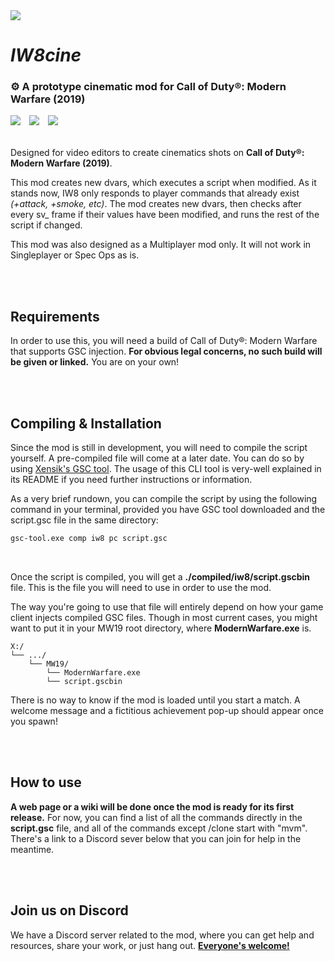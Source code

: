 <img  src="https://media.discordapp.net/attachments/868128630683893851/1166760941589897216/iw8cine.png">

#  *IW8cine*
### ⚙️ A prototype cinematic mod for Call of Duty®: Modern Warfare (2019)

<img  src="https://img.shields.io/badge/IN%20DEVELOPMENT-1995ff?style=flat-square">　<img  src="https://img.shields.io/badge/Latest%20release-soon(tm)-1995ff?style=flat-square">　<a  href="https://discord.gg/wgRJDJJ"><img  src="https://img.shields.io/discord/617736623412740146?label=Join%20us%20on%20Discord&style=flat-square&color=1995ff"></a>
<br/><br/>

Designed for video editors to create cinematics shots on **Call of Duty®: Modern Warfare (2019)**.

This mod creates new dvars, which executes a script when modified. As it stands now, IW8 only responds to player commands that already exist *(+attack, +smoke, etc)*. The mod creates new dvars, then checks after every sv_ frame if their values have been modified, and runs the rest of the script if changed.

This mod was also designed as a Multiplayer mod only. It will not work in Singleplayer or Spec Ops as is.

<br/><br/>
## Requirements
In order to use this, you will need a build of Call of Duty®: Modern Warfare that supports GSC injection. **For obvious legal concerns, no such build will be given or linked.** You are on your own!

<br/><br/>
## Compiling & Installation
Since the mod is still in development, you will need to compile the script yourself. A pre-compiled file will come at a later date. You can do so by using [Xensik's GSC tool](https://github.com/xensik/gsc-tool). The usage of this CLI tool is very-well explained in its README if you need further instructions or information.

As a very brief rundown, you can compile the script by using the following command in your terminal, provided you have GSC tool downloaded and the script.gsc file in the same directory:

```bash
gsc-tool.exe comp iw8 pc script.gsc
```
<br/>

Once the script is compiled, you will get a **./compiled/iw8/script.gscbin** file. This is the file you will need to use in order to use the mod.

The way you're going to use that file will entirely depend on how your game client injects compiled GSC files. Though in most current cases, you might want to put it in your MW19 root directory, where **ModernWarfare.exe** is.
```text
X:/
└── .../
	└── MW19/
		└── ModernWarfare.exe
		└── script.gscbin
```
There is no way to know if the mod is loaded until you start a match. A welcome message and a fictitious achievement pop-up should appear once you spawn!

<br/><br/>
## How to use
**A web page or a wiki will be done once the mod is ready for its first release.** For now, you can find a list of all the commands directly in the **script.gsc** file, and all of the commands except /clone start with "mvm". There's a link to a Discord sever below that you can join for help in the meantime.

<br/><br/>
## Join us on Discord

We have a Discord server related to the mod, where you can get help and resources, share your work, or just hang out. **[Everyone's welcome!](https://discord.gg/wgRJDJJ)**